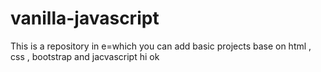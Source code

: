 # vanilla-javascript
This is a repository in e=which you can add basic projects base on html , css , bootstrap and jacvascript
hi
ok
